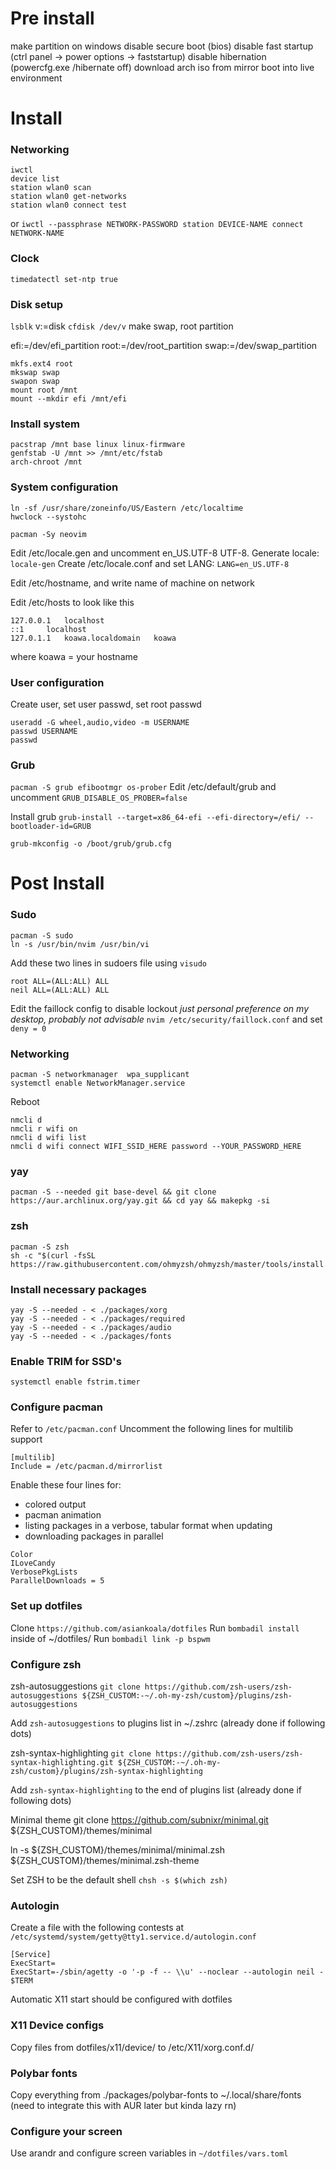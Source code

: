 # Pre install
make partition on windows
disable secure boot (bios)
disable fast startup (ctrl panel -> power options -> faststartup)
disable hibernation (powercfg.exe /hibernate off)
download arch iso from mirror
boot into live environment

# Install

### Networking
```
iwctl
device list
station wlan0 scan
station wlan0 get-networks
station wlan0 connect test
```
or
`iwctl --passphrase NETWORK-PASSWORD station DEVICE-NAME connect NETWORK-NAME`

### Clock
`timedatectl set-ntp true`

### Disk setup
`lsblk`
v:=disk
`cfdisk /dev/v`
make swap, root partition

efi:=/dev/efi_partition
root:=/dev/root_partition
swap:=/dev/swap_partition

```
mkfs.ext4 root
mkswap swap
swapon swap
mount root /mnt 
mount --mkdir efi /mnt/efi
```

### Install system
```
pacstrap /mnt base linux linux-firmware
genfstab -U /mnt >> /mnt/etc/fstab
arch-chroot /mnt
```

### System configuration
```
ln -sf /usr/share/zoneinfo/US/Eastern /etc/localtime
hwclock --systohc
```

`pacman -Sy neovim`

Edit /etc/locale.gen and uncomment en_US.UTF-8 UTF-8.
Generate locale: `locale-gen`
Create /etc/locale.conf and set LANG: `LANG=en_US.UTF-8`

Edit /etc/hostname, and write name of machine on network

Edit /etc/hosts to look like this
```
127.0.0.1	localhost
::1		localhost
127.0.1.1	koawa.localdomain	koawa
```

where koawa = your hostname

### User configuration
Create user, set user passwd, set root passwd
```
useradd -G wheel,audio,video -m USERNAME
passwd USERNAME
passwd
```

### Grub
`pacman -S grub efibootmgr os-prober`
Edit /etc/default/grub and uncomment `GRUB_DISABLE_OS_PROBER=false`

Install grub
`grub-install --target=x86_64-efi --efi-directory=/efi/ --bootloader-id=GRUB`

`grub-mkconfig -o /boot/grub/grub.cfg`


# Post Install

### Sudo
```
pacman -S sudo
ln -s /usr/bin/nvim /usr/bin/vi
```

Add these two lines in sudoers file using `visudo`
```
root ALL=(ALL:ALL) ALL
neil ALL=(ALL:ALL) ALL
```

Edit the faillock config to disable lockout *just personal preference on my desktop, probably not advisable* 
`nvim /etc/security/faillock.conf` and set `deny = 0`

### Networking
```
pacman -S networkmanager  wpa_supplicant
systemctl enable NetworkManager.service
```

Reboot

```
nmcli d 
nmcli r wifi on 
nmcli d wifi list 
nmcli d wifi connect WIFI_SSID_HERE password --YOUR_PASSWORD_HERE
```

### yay
`pacman -S --needed git base-devel && git clone https://aur.archlinux.org/yay.git && cd yay && makepkg -si`

### zsh
```
pacman -S zsh
sh -c "$(curl -fsSL https://raw.githubusercontent.com/ohmyzsh/ohmyzsh/master/tools/install.sh)"
```

### Install necessary packages
```
yay -S --needed - < ./packages/xorg
yay -S --needed - < ./packages/required
yay -S --needed - < ./packages/audio
yay -S --needed - < ./packages/fonts
```

### Enable TRIM for SSD's
`systemctl enable fstrim.timer`

### Configure pacman
Refer to `/etc/pacman.conf`
Uncomment the following lines for multilib support
```
[multilib]
Include = /etc/pacman.d/mirrorlist
```

Enable these four lines for:
- colored output
- pacman animation
- listing packages in a verbose, tabular format when updating
- downloading packages in parallel
```
Color
ILoveCandy
VerbosePkgLists
ParallelDownloads = 5
```

### Set up dotfiles
Clone `https://github.com/asiankoala/dotfiles`
Run `bombadil install` inside of ~/dotfiles/
Run `bombadil link -p bspwm`


### Configure zsh

zsh-autosuggestions
`git clone https://github.com/zsh-users/zsh-autosuggestions ${ZSH_CUSTOM:-~/.oh-my-zsh/custom}/plugins/zsh-autosuggestions`

Add `zsh-autosuggestions` to plugins list in ~/.zshrc (already done if following dots)

zsh-syntax-highlighting
`git clone https://github.com/zsh-users/zsh-syntax-highlighting.git ${ZSH_CUSTOM:-~/.oh-my-zsh/custom}/plugins/zsh-syntax-highlighting`

Add `zsh-syntax-highlighting` to the end of plugins list (already done if following dots)

Minimal theme
git clone https://github.com/subnixr/minimal.git  ${ZSH_CUSTOM}/themes/minimal

ln -s ${ZSH_CUSTOM}/themes/minimal/minimal.zsh ${ZSH_CUSTOM}/themes/minimal.zsh-theme

Set ZSH to be the default shell
`chsh -s $(which zsh)`

### Autologin
Create a file with the following contests at `/etc/systemd/system/getty@tty1.service.d/autologin.conf`
```
[Service]
ExecStart=
ExecStart=-/sbin/agetty -o '-p -f -- \\u' --noclear --autologin neil - $TERM
```

Automatic X11 start should be configured with dotfiles

### X11 Device configs

Copy files from dotfiles/x11/device/ to /etc/X11/xorg.conf.d/

### Polybar fonts
Copy everything from ./packages/polybar-fonts to ~/.local/share/fonts
(need to integrate this with AUR later but kinda lazy rn)

### Configure your screen

Use arandr and configure screen variables in `~/dotfiles/vars.toml`
